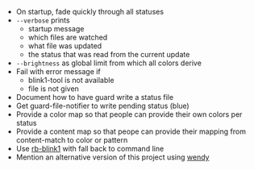 * On startup, fade quickly through all statuses
* `--verbose` prints
  - startup message
  - which files are watched
  - what file was updated
  - the status that was read from the current update
* `--brightness` as global limit from which all colors derive
* Fail with error message if
  * blink1-tool is not available
  * file is not given
* Document how to have guard write a status file
* Get guard-file-notifier to write pending status (blue)
* Provide a color map so that people can provide their own colors per status
* Provide a content map so that peope can provide their mapping from content-match to color or pattern
* Use [rb-blink1](https://github.com/ngs/rb-blink1) with fall back to command line
* Mention an alternative version of this project using [wendy](http://git.z3bra.org/cgit.cgi/wendy/tree/README)
